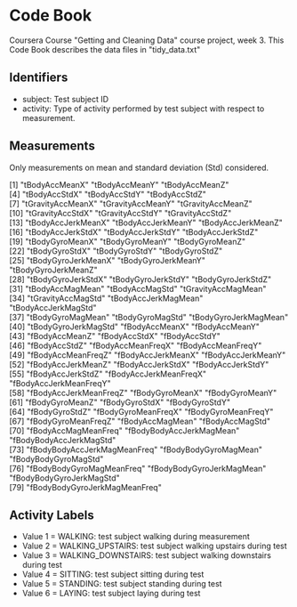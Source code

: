 # Code Book

Coursera Course "Getting and Cleaning Data" course project, week 3.
This Code Book describes the data files in "tidy_data.txt"

## Identifiers
- subject: Test subject ID
- activity: Type of activity performed by test subject with respect to measurement.

## Measurements
Only measurements on mean and standard deviation (Std) considered.

[1] "tBodyAccMeanX"                "tBodyAccMeanY"                "tBodyAccMeanZ"               
[4] "tBodyAccStdX"                 "tBodyAccStdY"                 "tBodyAccStdZ"                
[7] "tGravityAccMeanX"             "tGravityAccMeanY"             "tGravityAccMeanZ"            
[10] "tGravityAccStdX"              "tGravityAccStdY"              "tGravityAccStdZ"             
[13] "tBodyAccJerkMeanX"            "tBodyAccJerkMeanY"            "tBodyAccJerkMeanZ"           
[16] "tBodyAccJerkStdX"             "tBodyAccJerkStdY"             "tBodyAccJerkStdZ"            
[19] "tBodyGyroMeanX"               "tBodyGyroMeanY"               "tBodyGyroMeanZ"              
[22] "tBodyGyroStdX"                "tBodyGyroStdY"                "tBodyGyroStdZ"               
[25] "tBodyGyroJerkMeanX"           "tBodyGyroJerkMeanY"           "tBodyGyroJerkMeanZ"          
[28] "tBodyGyroJerkStdX"            "tBodyGyroJerkStdY"            "tBodyGyroJerkStdZ"           
[31] "tBodyAccMagMean"              "tBodyAccMagStd"               "tGravityAccMagMean"          
[34] "tGravityAccMagStd"            "tBodyAccJerkMagMean"          "tBodyAccJerkMagStd"          
[37] "tBodyGyroMagMean"             "tBodyGyroMagStd"              "tBodyGyroJerkMagMean"        
[40] "tBodyGyroJerkMagStd"          "fBodyAccMeanX"                "fBodyAccMeanY"               
[43] "fBodyAccMeanZ"                "fBodyAccStdX"                 "fBodyAccStdY"                
[46] "fBodyAccStdZ"                 "fBodyAccMeanFreqX"            "fBodyAccMeanFreqY"           
[49] "fBodyAccMeanFreqZ"            "fBodyAccJerkMeanX"            "fBodyAccJerkMeanY"           
[52] "fBodyAccJerkMeanZ"            "fBodyAccJerkStdX"             "fBodyAccJerkStdY"            
[55] "fBodyAccJerkStdZ"             "fBodyAccJerkMeanFreqX"        "fBodyAccJerkMeanFreqY"       
[58] "fBodyAccJerkMeanFreqZ"        "fBodyGyroMeanX"               "fBodyGyroMeanY"              
[61] "fBodyGyroMeanZ"               "fBodyGyroStdX"                "fBodyGyroStdY"               
[64] "fBodyGyroStdZ"                "fBodyGyroMeanFreqX"           "fBodyGyroMeanFreqY"          
[67] "fBodyGyroMeanFreqZ"           "fBodyAccMagMean"              "fBodyAccMagStd"              
[70] "fBodyAccMagMeanFreq"          "fBodyBodyAccJerkMagMean"      "fBodyBodyAccJerkMagStd"      
[73] "fBodyBodyAccJerkMagMeanFreq"  "fBodyBodyGyroMagMean"         "fBodyBodyGyroMagStd"         
[76] "fBodyBodyGyroMagMeanFreq"     "fBodyBodyGyroJerkMagMean"     "fBodyBodyGyroJerkMagStd"     
[79] "fBodyBodyGyroJerkMagMeanFreq"

## Activity Labels
- Value 1 = WALKING: test subject walking during measurement
- Value 2 = WALKING_UPSTAIRS: test subject walking upstairs during test
- Value 3 = WALKING_DOWNSTAIRS: test subject walking downstairs during test
- Value 4 = SITTING: test subject sitting during test
- Value 5 = STANDING: test subject standing during test
- Value 6 = LAYING: test subject laying during test
